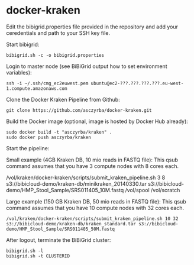 docker-kraken
=============

Edit the bibigrid.properties file provided in the repository and add your ceredentials and
path to your SSH key file.

Start bibigrid:

    bibigrid.sh -c -o bibigrid.properties

Login to master node (see BiBiGrid output how to set environment variables):

    ssh -i ~/.ssh/cmg_ec2euwest.pem ubuntu@ec2-???.???.???.???.eu-west-1.compute.amazonaws.com

Clone the Docker Kraken Pipeline from Github:

    git clone https://github.com/asczyrba/docker-kraken.git

Build the Docker image (optional, image is hosted by Docker Hub already):

    sudo docker build -t "asczyrba/kraken" .
    sudo docker push asczyrba/kraken

Start the pipeline:

Small example (4GB Kraken DB, 10 mio reads in FASTQ file):
This qsub command assumes that you have 3 compute nodes with 8 cores each.


   /vol/kraken/docker-kraken/scripts/submit_kraken_pipeline.sh 3 8 s3://bibicloud-demo/kraken-db/minikraken_20140330.tar s3://bibicloud-demo/HMP_Stool_Sample/SRS011405_10M.fastq /vol/spool /vol/scratch


Large example (150 GB Kraken DB, 50 mio reads in FASTQ file):
This qsub command assumes that you have 10 compute nodes with 32 cores each.

    /vol/kraken/docker-kraken/scripts/submit_kraken_pipeline.sh 10 32 s3://bibicloud-demo/kraken-db/kraken_standard.tar s3://bibicloud-demo/HMP_Stool_Sample/SRS011405_50M.fastq
    

After logout, terminate the BiBiGrid cluster:

    bibigrid.sh -l
    bibigrid.sh -t CLUSTERID
    


